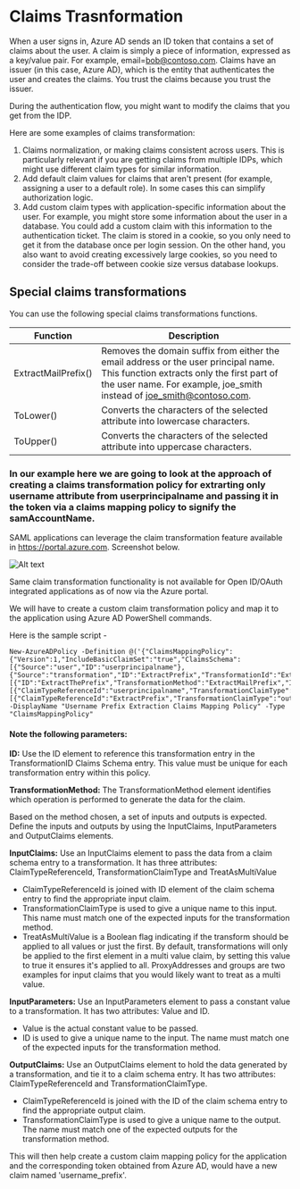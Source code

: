 # Claims Trasnformation 

When a user signs in, Azure AD sends an ID token that contains a set of claims about the user. A claim is simply a piece of information, expressed as a key/value pair. For example, email=bob@contoso.com. Claims have an issuer (in this case, Azure AD), which is the entity that authenticates the user and creates the claims. You trust the claims because you trust the issuer.

During the authentication flow, you might want to modify the claims that you get from the IDP.

Here are some examples of claims transformation:

1. Claims normalization, or making claims consistent across users. This is particularly relevant if you are getting claims from multiple IDPs, which might use different claim types for similar information.
2. Add default claim values for claims that aren't present (for example, assigning a user to a default role). In some cases this can simplify authorization logic.
3. Add custom claim types with application-specific information about the user. For example, you might store some information about the user in a database. You could add a custom claim with this information to the authentication ticket. The claim is stored in a cookie, so you only need to get it from the database once per login session. On the other hand, you also want to avoid creating excessively large cookies, so you need to consider the trade-off between cookie size versus database lookups.

## Special claims transformations
You can use the following special claims transformations functions.

|Function |Description|
|-----|--------|
|ExtractMailPrefix()|Removes the domain suffix from either the email address or the user principal name. This function extracts only the first part of the user name. For example, joe_smith instead of joe_smith@contoso.com.       |
|ToLower()  |Converts the characters of the selected attribute into lowercase characters.     |
|ToUpper()  |Converts the characters of the selected attribute into uppercase characters.     |

### In our example here we are going to look at the approach of creating a claims transformation policy for extrarting only username attribute from userprincipalname and passing it in the token via a claims mapping policy to signify the samAccountName.

SAML applications can leverage the claim transformation feature available in https://portal.azure.com. Screenshot below.

![Alt text](https://media.licdn.com/dms/image/C5612AQFl-3AlYOcTyA/article-inline_image-shrink_1000_1488/0/1615392123283?e=1687392000&v=beta&t=rcl1YsjfPZ02jIgEQ2kcuO8ALQ4W6uZqLXfVlk8AHMA)

Same claim transformation functionality is not available for Open ID/OAuth integrated applications as of now via the Azure portal.

We will have to create a custom claim transformation policy and map it to the application using Azure AD PowerShell commands.

Here is the sample script -

    New-AzureADPolicy -Definition @('{"ClaimsMappingPolicy":{"Version":1,"IncludeBasicClaimSet":"true","ClaimsSchema":[{"Source":"user","ID":"userprincipalname"},{"Source":"transformation","ID":"ExtractPrefix","TransformationId":"ExtractThePrefix","JwtClaimType":"username_prefix"}],"ClaimsTransformations":[{"ID":"ExtractThePrefix","TransformationMethod":"ExtractMailPrefix","InputClaims":[{"ClaimTypeReferenceId":"userprincipalname","TransformationClaimType":"mail"}],"OutputClaims":[{"ClaimTypeReferenceId":"ExtractPrefix","TransformationClaimType":"outputClaim"}]}]}}') -DisplayName "Username Prefix Extraction Claims Mapping Policy" -Type "ClaimsMappingPolicy"

#### Note the following parameters:

**ID:** Use the ID element to reference this transformation entry in the TransformationID Claims Schema entry. This value must be unique for each transformation entry within this policy.

**TransformationMethod:** The TransformationMethod element identifies which operation is performed to generate the data for the claim.


Based on the method chosen, a set of inputs and outputs is expected. Define the inputs and outputs by using the InputClaims, InputParameters and OutputClaims elements.


**InputClaims:** Use an InputClaims element to pass the data from a claim schema entry to a transformation. It has three attributes: ClaimTypeReferenceId, TransformationClaimType and TreatAsMultiValue

  - ClaimTypeReferenceId is joined with ID element of the claim schema entry to find the appropriate input claim.
  - TransformationClaimType is used to give a unique name to this input. This name must match one of the expected inputs for the transformation method.
  - TreatAsMultiValue is a Boolean flag indicating if the transform should be applied to all values or just the first. By default, transformations will only be applied to the first element in a multi value claim, by setting this value to true it ensures it's applied to all. ProxyAddresses and groups are two examples for input claims that you would likely want to treat as a multi value.

**InputParameters:** Use an InputParameters element to pass a constant value to a transformation. It has two attributes: Value and ID.

  - Value is the actual constant value to be passed.
  - ID is used to give a unique name to the input. The name must match one of the expected inputs for the transformation method.

**OutputClaims:** Use an OutputClaims element to hold the data generated by a transformation, and tie it to a claim schema entry. It has two attributes: ClaimTypeReferenceId and TransformationClaimType.

  - ClaimTypeReferenceId is joined with the ID of the claim schema entry to find the appropriate output claim.
  - TransformationClaimType is used to give a unique name to the output. The name must match one of the expected outputs for the transformation method.

This will then help create a custom claim mapping policy for the application and the corresponding token obtained from Azure AD, would have a new claim named 'username_prefix'.







